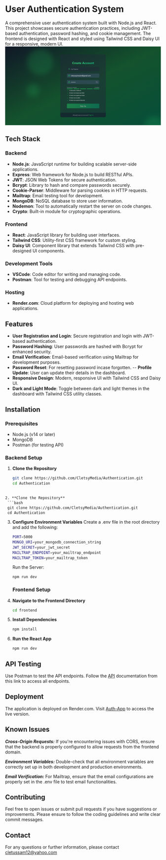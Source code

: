 # User Authentication System

A comprehensive user authentication system built with Node.js and React. This project showcases secure authentication practices, including JWT-based authentication, password hashing, and cookie management. The frontend is designed with React and styled using Tailwind CSS and Daisy UI for a responsive, modern UI.
![Screenshot](/frontend/src/resources/images/screenshot%20.png)

## Tech Stack

### Backend
- **Node.js**: JavaScript runtime for building scalable server-side applications.
- **Express**: Web framework for Node.js to build RESTful APIs.
- **JWT**: JSON Web Tokens for secure authentication.
- **Bcrypt**: Library to hash and compare passwords securely.
- **Cookie-Parser**: Middleware for parsing cookies in HTTP requests.
- **Mailtrap**: Email testing tool for development.
- **MongoDB**: NoSQL database to store user information.
- **Nodemon**: Tool to automatically restart the server on code changes.
- **Crypto**: Built-in module for cryptographic operations.

### Frontend
- **React**: JavaScript library for building user interfaces.
- **Tailwind CSS**: Utility-first CSS framework for custom styling.
- **Daisy UI**: Component library that extends Tailwind CSS with pre-designed UI components.

### Development Tools
- **VSCode**: Code editor for writing and managing code.
- **Postman**: Tool for testing and debugging API endpoints.

### Hosting
- **Render.com**: Cloud platform for deploying and hosting web applications.

## Features

- **User Registration and Login**: Secure registration and login with JWT-based authentication.
- **Password Hashing**: User passwords are hashed with Bcrypt for enhanced security.
- **Email Verification**: Email-based verification using Mailtrap for development purposes.
- **Password Reset**: For resetting password incase forgotten.
-- **Profile Update**: User can update their details in the dashboard. 
- **Responsive Design**: Modern, responsive UI with Tailwind CSS and Daisy UI.
- **Dark and Light Mode**: Toggle between dark and light themes in the dashboard with Tailwind CSS utility classes.

## Installation

### Prerequisites
- Node.js (v14 or later)
- MongoDB
- Postman (for testing API)

### Backend Setup

1. **Clone the Repository**
   ```bash
   git clone https://github.com/CletsyMedia/Authentication.git
   cd Authentication
  ```

2. **Clone the Repository**
   ```bash
   git clone https://github.com/CletsyMedia/Authentication.git
   cd Authentication
  ```


3. **Configure Environment Variables**
    Create a .env file in the root directory and add the following:
    ```bash
    PORT=5000
    MONGO_URI=your_mongodb_connection_string
    JWT_SECRET=your_jwt_secret
    MAILTRAP_ENDPOINT=your_mailtrap_endpoint
    MAILTRAP_TOKEN=your_mailtrap_token
    ```
    Run the Server:
    ```bash
    npm run dev
    ```

    ### Frontend Setup

1. **Navigate to the Frontend Directory**
    ```bash
    cd frontend
    ```

2. **Install Dependencies**
    ```bash
    npm install
    ```

3. **Run the React App**
    ```bash
    npm run dev
    ```

## API Testing
Use Postman to test the API endpoints. Follow the [API](https://documenter.getpostman.com/view/32168352/2sAXjJ4s2h) documentation from this link to access all endpoints.

## Deployment
The application is deployed on Render.com. Visit [Auth-App](https://mern-stack-2a15.onrender.com/) to access the live version.

## Known Issues
***Cross-Origin Requests:*** If you're encountering issues with CORS, ensure that the backend is properly configured to allow requests from the frontend domain.

***Environment Variables:*** Double-check that all environment variables are correctly set up in both development and production environments.

***Email Verification:*** For Mailtrap, ensure that the email configurations are properly set in the .env file to test email functionalities.

## Contributing
Feel free to open issues or submit pull requests if you have suggestions or improvements. Please ensure to follow the coding guidelines and write clear commit messages.

## Contact
For any questions or further information, please contact cletussam12@yahoo.com